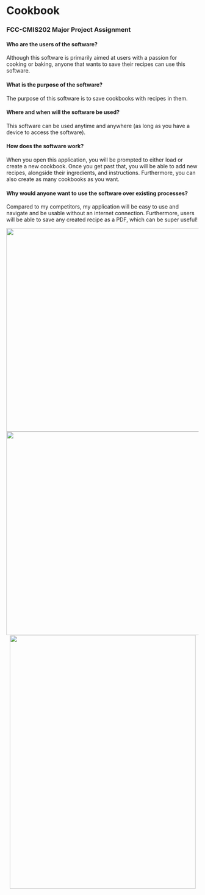 # Cookbook
### FCC-CMIS202 Major Project Assignment 


#### Who are the users of the software? 
Although this software is primarily aimed at users with a passion for cooking or baking, anyone that wants to save their recipes can use this software.


#### What is the purpose of the software?
The purpose of this software is to save cookbooks with recipes in them.


#### Where and when will the software be used?
This software can be used anytime and anywhere (as long as you have a device to access the software).


#### How does the software work?
When you open this application, you will be prompted to either load or create a new cookbook. Once you get past that, you will be able to add new recipes, alongside their ingredients, and instructions. Furthermore, you can also create as many cookbooks as you want.


#### Why would anyone want to use the software over existing processes?
Compared to my competitors, my application will be easy to use and navigate and be usable without an internet connection. Furthermore, users will be able to save any created recipe as a PDF, which can be super useful!


<p align="center">
  <img src="https://user-images.githubusercontent.com/100208400/174336324-6cf03ece-c86b-4bc8-b354-6edacb54b31a.png" width="750" height="534"/>
  <img src="https://user-images.githubusercontent.com/100208400/175460243-8db7e0a8-bd85-40f1-9efb-3b89cda664f6.png" width="750" height="534"/>
  <img src="https://user-images.githubusercontent.com/100208400/175460253-d6b706ae-0d0e-414f-bfcc-f5ed476576d1.png" width="487" height="666"/>
</p>
